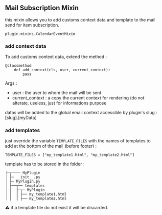 ## Mail Subscription Mixin
this mixin allows you to add customs context data and template to the mail send for item subscription.
```
plugin.mixins.CalendarEventMixin
```

### add context data
To add customs context data, extend the method : 

```
@classmethod
    def add_context(cls, user, current_context):
        pass
```

Args : 

* user : the user to whom the mail will be sent
* current_context : a copy the current context for rendering (do not alterate, useless, just for informations purpose 

datas will be added to the global email context accessible by plugin's slug : [slug].[myData]

### add templates

just override the variable `TEMPLATE_FILES` with the names of templates to add at the bottom of the mail (before footer) :
```
TEMPLATE_FILES = ["my_template1.html", "my_template2.html"]
```
template has to be stored in the folder :
```
├─┬──── MyPlugin
│ ├─ __init__.py
│ ├─ MyPlugin.py
│ ├──┬── templates
│ │  ├─┬─ MyPlugin
│ │  │ ├── my_template1.html
│ │  │ ├── my_template2.html

```

:warning: if a template file do not exist it will be discarded.

